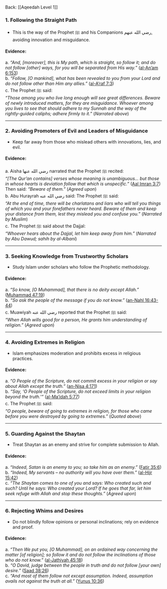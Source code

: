 Back: [[Aqeedah Level 1]]

### **1. Following the Straight Path**  
- This is the way of the Prophet ﷺ and his Companions رضي الله عنهم, avoiding innovation and misguidance.  

#### **Evidence**:  
a. *“And, [moreover], this is My path, which is straight, so follow it; and do not follow [other] ways, for you will be separated from His way.”* ([al-An’am 6:153](https://quran.com/6/153))  
b. *“Follow, [O mankind], what has been revealed to you from your Lord and do not follow other than Him any allies.”* ([al-A’raf 7:3](https://quran.com/7/3))  
c. The Prophet ﷺ said:  
   *“Those among you who live long enough will see great differences. Beware of newly introduced matters, for they are misguidance. Whoever among you lives to see that should adhere to my Sunnah and the way of the rightly-guided caliphs; adhere firmly to it.”* (*Narrated above*)  

---

### **2. Avoiding Promoters of Evil and Leaders of Misguidance**  
- Keep far away from those who mislead others with innovations, lies, and evil.  

#### **Evidence**:  
a. Aisha رضي الله عنها narrated that the Prophet ﷺ recited:  
   *“[The Qur’an contains] verses whose meaning is unambiguous… but those in whose hearts is deviation follow that which is unspecific.”* ([Aal Imran 3:7](https://quran.com/3/7))  
   Then said: *“Beware of them.”* (*Agreed upon*)  
b. Abu Hurayrah رضي الله عنه said: The Prophet ﷺ said:  
   *“At the end of time, there will be charlatans and liars who will tell you things of which you and your forefathers never heard. Beware of them and keep your distance from them, lest they mislead you and confuse you.”* (*Narrated by Muslim*)  
c. The Prophet ﷺ said about the Dajjal:  
   *“Whoever hears about the Dajjal, let him keep away from him.”* (*Narrated by Abu Dawud; sahih by al-Albani*)  

---

### **3. Seeking Knowledge from Trustworthy Scholars**  
- Study Islam under scholars who follow the Prophetic methodology.  

#### **Evidence**:  
a. *“So know, [O Muhammad], that there is no deity except Allah.”* ([Muhammad 47:19](https://quran.com/47/19))  
b. *“So ask the people of the message if you do not know.”* ([an-Nahl 16:43-44](https://quran.com/16/43))  
c. Muawiyah رضي الله عنه reported that the Prophet ﷺ said:  
   *“When Allah wills good for a person, He grants him understanding of religion.”* (*Agreed upon*)  

---

### **4. Avoiding Extremes in Religion**  
- Islam emphasizes moderation and prohibits excess in religious practices.  

#### **Evidence**:  
a. *“O People of the Scripture, do not commit excess in your religion or say about Allah except the truth.”* ([an-Nisa 4:171](https://quran.com/4/171))  
b. *“Say, ‘O People of the Scripture, do not exceed limits in your religion beyond the truth.’”* ([al-Ma’idah 5:77](https://quran.com/5/77))  
c. The Prophet ﷺ said:  
   *“O people, beware of going to extremes in religion, for those who came before you were destroyed by going to extremes.”* (*Quoted above*)  

---

### **5. Guarding Against the Shaytan**  
- Treat Shaytan as an enemy and strive for complete submission to Allah.  

#### **Evidence**:  
a. *“Indeed, Satan is an enemy to you; so take him as an enemy.”* ([Fatir 35:6](https://quran.com/35/6))  
b. *“Indeed, My servants – no authority will you have over them.”* ([al-Hijr 15:42](https://quran.com/15/42))  
c. *“The Shaytan comes to one of you and says: Who created such and such? Until he says: Who created your Lord? If he goes that far, let him seek refuge with Allah and stop these thoughts.”* (*Agreed upon*)  

---

### **6. Rejecting Whims and Desires**  
- Do not blindly follow opinions or personal inclinations; rely on evidence and proof.  

#### **Evidence**:  
a. *“Then We put you, [O Muhammad], on an ordained way concerning the matter [of religion]; so follow it and do not follow the inclinations of those who do not know.”* ([al-Jathiyah 45:18](https://quran.com/45/18))  
b. *“O David, judge between the people in truth and do not follow [your own] desire.”* ([Saad 38:26](https://quran.com/38/26))  
c. *“And most of them follow not except assumption. Indeed, assumption avails not against the truth at all.”* ([Yunus 10:36](https://quran.com/10/36))  